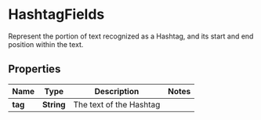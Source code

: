 

# HashtagFields

Represent the portion of text recognized as a Hashtag, and its start and end position within the text.

## Properties

Name | Type | Description | Notes
------------ | ------------- | ------------- | -------------
**tag** | **String** | The text of the Hashtag | 



